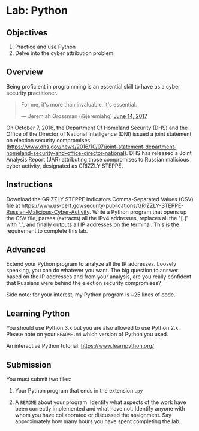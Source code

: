 # Lab: Python

## Objectives

1. Practice and use Python
2. Delve into the cyber attribution problem.

## Overview

Being proficient in programming is an essential skill to have as a cyber security practitioner.

<blockquote class="twitter-tweet" data-lang="en"><p lang="en" dir="ltr">For me, it&#39;s more than invaluable, it&#39;s essential.</p>&mdash; Jeremiah Grossman (@jeremiahg) <a href="https://twitter.com/jeremiahg/status/875111993463644160">June 14, 2017</a></blockquote>

On October 7, 2016, the Department Of Homeland Security (DHS) and the Office of the Director of National Intelligence (DNI) issued a joint statement on election security compromises (https://www.dhs.gov/news/2016/10/07/joint-statement-department-homeland-security-and-office-director-national). DHS has released a Joint Analysis Report (JAR) attributing those compromises to Russian malicious cyber activity, designated as GRIZZLY STEPPE.

## Instructions

Download the GRIZZLY STEPPE Indicators Comma-Separated Values (CSV) file at https://www.us-cert.gov/security-publications/GRIZZLY-STEPPE-Russian-Malicious-Cyber-Activity.  Write a Python program that opens up the CSV file, parses (extracts) all the IPv4 addresses, replaces all the "[.]" with ".", and finally outputs all IP addresses on the terminal.  This is the requirement to complete this lab.

## Advanced

Extend your Python program to analyze all the IP addresses.  Loosely speaking, you can do whatever you want.  The big question to answer: based on the IP addresses and from your analysis, are you really confident that Russians were behind the election security compromises?

Side note: for your interest, my Python program is ~25 lines of code.

## Learning Python

You should use Python 3.x but you are also allowed to use Python 2.x.  Please note on your `README.md` which version of Python you used.

An interactive Python tutorial: https://www.learnpython.org/

## Submission

You must submit two files:

1. Your Python program that ends in the extension `.py`

2. A `README` about your program.  Identify what aspects of the work have been correctly implemented and what have not. Identify anyone with whom you have collaborated or discussed the assignment. Say approximately how many hours you have spent completing the lab.